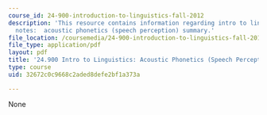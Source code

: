 ```yaml
---
course_id: 24-900-introduction-to-linguistics-fall-2012
description: 'This resource contains information regarding intro to linguistics lecture
  notes:  acoustic phonetics (speech perception) summary.'
file_location: /coursemedia/24-900-introduction-to-linguistics-fall-2012/32672c0c9668c2aded8defe2bf1a373a_MIT24_900F12_Acostc_sumary.pdf
file_type: application/pdf
layout: pdf
title: '24.900 Intro to Linguistics: Acoustic Phonetics (Speech Perception) Summary'
type: course
uid: 32672c0c9668c2aded8defe2bf1a373a

---
```

None
